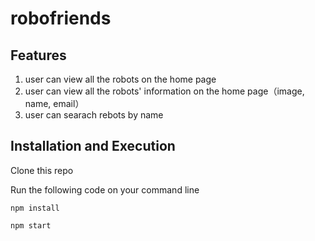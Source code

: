 # robofriends
## Features
1. user can view all the robots on the home page<br> 
2. user can view all the robots' information on the home page（image, name, email）<br>
3. user can searach rebots by name<br>

## Installation and Execution
Clone this repo<br>

Run the following code on your command line <br>

```
npm install
```
```
npm start
```
